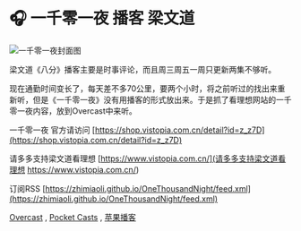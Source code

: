 # 🎧 一千零一夜 播客 梁文道

![一千零一夜封面图](http://cdn.vistopia.com.cn/1535342540956.png)

梁文道《八分》播客主要是时事评论，而且周三周五一周只更新两集不够听。

现在通勤时间变长了，每天差不多70公里，要两个小时，将之前听过的找出来重新听，但是《一千零一夜》没有用播客的形式放出来。于是抓了看理想网站的一千零一夜内容，放到Overcast中来听。

一千零一夜 官方请访问 [https://shop.vistopia.com.cn/detail?id=z_z7D](https://shop.vistopia.com.cn/detail?id=z_z7D)

请多多支持梁文道看理想 [https://www.vistopia.com.cn/](请多多支持梁文道看理想 https://www.vistopia.com.cn/)

订阅RSS [https://zhimiaoli.github.io/OneThousandNight/feed.xml](https://zhimiaoli.github.io/OneThousandNight/feed.xml)

[Overcast](overcast://x-callback-url/add?url=https://zhimiaoli.github.io/OneThousandNight/feed.xml) ,
[Pocket Casts](pktc://subscribe/zhimiaoli.github.io/OneThousandNight/feed.xml) ,
[苹果播客](podcast://zhimiaoli.github.io/OneThousandNight/feed.xml)
